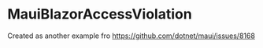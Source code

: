 # MauiBlazorAccessViolation

Created as another example fro https://github.com/dotnet/maui/issues/8168 
